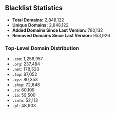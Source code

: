 ## Blacklist Statistics

- **Total Domains:** 2,848,122
- **Unique Domains:** 2,848,122
- **Added Domains Since Last Version:** 780,132
- **Removed Domains Since Last Version:** 953,926

### Top-Level Domain Distribution

-  `.com`: 1,256,957
-  `.org`: 237,484
-  `.net`: 178,533
-  `.top`: 87,052
-  `.xyz`: 80,353
-  `.shop`: 72,648
-  `.ru`: 60,109
-  `.io`: 59,500
-  `.info`: 52,113
-  `.pl`: 48,903
